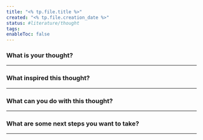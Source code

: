 ```yaml
---
title: "<% tp.file.title %>"
created: "<% tp.file.creation_date %>"
status: #literature/thought 
tags:
enableToc: false
---
```



### What is your thought?
---





### What inspired this thought?
---






### What can you do with this thought?
---






### What are some next steps you want to take?
---
